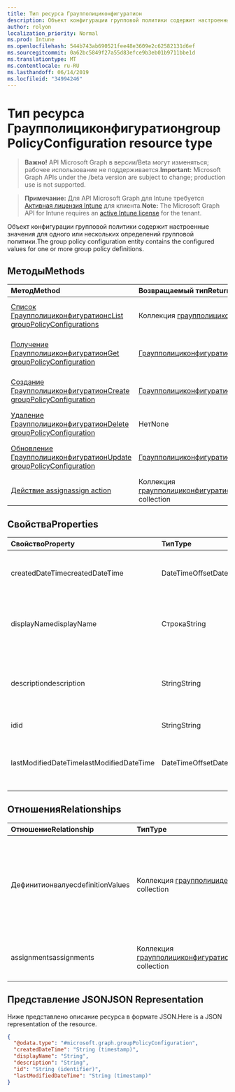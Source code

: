 ```yaml
---
title: Тип ресурса Граупполициконфигуратион
description: Объект конфигурации групповой политики содержит настроенные значения для одного или нескольких определений групповой политики.
author: rolyon
localization_priority: Normal
ms.prod: Intune
ms.openlocfilehash: 544b743ab690521fee48e3609e2c62582131d6ef
ms.sourcegitcommit: 0a62bc5849f27a55d83efce9b3eb01b9711bbe1d
ms.translationtype: MT
ms.contentlocale: ru-RU
ms.lasthandoff: 06/14/2019
ms.locfileid: "34994246"
---
```

# <a name="grouppolicyconfiguration-resource-type"></a><span data-ttu-id="9b230-103">Тип ресурса Граупполициконфигуратион</span><span class="sxs-lookup"><span data-stu-id="9b230-103">groupPolicyConfiguration resource type</span></span>

> <span data-ttu-id="9b230-104">**Важно!** API Microsoft Graph в версии/Beta могут изменяться; рабочее использование не поддерживается.</span><span class="sxs-lookup"><span data-stu-id="9b230-104">**Important:** Microsoft Graph APIs under the /beta version are subject to change; production use is not supported.</span></span>

> <span data-ttu-id="9b230-105">**Примечание:** Для API Microsoft Graph для Intune требуется [Активная лицензия Intune](https://go.microsoft.com/fwlink/?linkid=839381) для клиента.</span><span class="sxs-lookup"><span data-stu-id="9b230-105">**Note:** The Microsoft Graph API for Intune requires an [active Intune license](https://go.microsoft.com/fwlink/?linkid=839381) for the tenant.</span></span>

<span data-ttu-id="9b230-106">Объект конфигурации групповой политики содержит настроенные значения для одного или нескольких определений групповой политики.</span><span class="sxs-lookup"><span data-stu-id="9b230-106">The group policy configuration entity contains the configured values for one or more group policy definitions.</span></span>

## <a name="methods"></a><span data-ttu-id="9b230-107">Методы</span><span class="sxs-lookup"><span data-stu-id="9b230-107">Methods</span></span>
|<span data-ttu-id="9b230-108">Метод</span><span class="sxs-lookup"><span data-stu-id="9b230-108">Method</span></span>|<span data-ttu-id="9b230-109">Возвращаемый тип</span><span class="sxs-lookup"><span data-stu-id="9b230-109">Return Type</span></span>|<span data-ttu-id="9b230-110">Описание</span><span class="sxs-lookup"><span data-stu-id="9b230-110">Description</span></span>|
|:---|:---|:---|
|[<span data-ttu-id="9b230-111">Список Граупполициконфигуратионс</span><span class="sxs-lookup"><span data-stu-id="9b230-111">List groupPolicyConfigurations</span></span>](../api/intune-grouppolicy-grouppolicyconfiguration-list.md)|<span data-ttu-id="9b230-112">Коллекция [граупполициконфигуратион](../resources/intune-grouppolicy-grouppolicyconfiguration.md)</span><span class="sxs-lookup"><span data-stu-id="9b230-112">[groupPolicyConfiguration](../resources/intune-grouppolicy-grouppolicyconfiguration.md) collection</span></span>|<span data-ttu-id="9b230-113">Список свойств и связей объектов [граупполициконфигуратион](../resources/intune-grouppolicy-grouppolicyconfiguration.md) .</span><span class="sxs-lookup"><span data-stu-id="9b230-113">List properties and relationships of the [groupPolicyConfiguration](../resources/intune-grouppolicy-grouppolicyconfiguration.md) objects.</span></span>|
|[<span data-ttu-id="9b230-114">Получение Граупполициконфигуратион</span><span class="sxs-lookup"><span data-stu-id="9b230-114">Get groupPolicyConfiguration</span></span>](../api/intune-grouppolicy-grouppolicyconfiguration-get.md)|[<span data-ttu-id="9b230-115">Граупполициконфигуратион</span><span class="sxs-lookup"><span data-stu-id="9b230-115">groupPolicyConfiguration</span></span>](../resources/intune-grouppolicy-grouppolicyconfiguration.md)|<span data-ttu-id="9b230-116">Чтение свойств и связей объекта [граупполициконфигуратион](../resources/intune-grouppolicy-grouppolicyconfiguration.md) .</span><span class="sxs-lookup"><span data-stu-id="9b230-116">Read properties and relationships of the [groupPolicyConfiguration](../resources/intune-grouppolicy-grouppolicyconfiguration.md) object.</span></span>|
|[<span data-ttu-id="9b230-117">Создание Граупполициконфигуратион</span><span class="sxs-lookup"><span data-stu-id="9b230-117">Create groupPolicyConfiguration</span></span>](../api/intune-grouppolicy-grouppolicyconfiguration-create.md)|[<span data-ttu-id="9b230-118">Граупполициконфигуратион</span><span class="sxs-lookup"><span data-stu-id="9b230-118">groupPolicyConfiguration</span></span>](../resources/intune-grouppolicy-grouppolicyconfiguration.md)|<span data-ttu-id="9b230-119">Создание нового объекта [граупполициконфигуратион](../resources/intune-grouppolicy-grouppolicyconfiguration.md) .</span><span class="sxs-lookup"><span data-stu-id="9b230-119">Create a new [groupPolicyConfiguration](../resources/intune-grouppolicy-grouppolicyconfiguration.md) object.</span></span>|
|[<span data-ttu-id="9b230-120">Удаление Граупполициконфигуратион</span><span class="sxs-lookup"><span data-stu-id="9b230-120">Delete groupPolicyConfiguration</span></span>](../api/intune-grouppolicy-grouppolicyconfiguration-delete.md)|<span data-ttu-id="9b230-121">Нет</span><span class="sxs-lookup"><span data-stu-id="9b230-121">None</span></span>|<span data-ttu-id="9b230-122">Удаляет объект [граупполициконфигуратион](../resources/intune-grouppolicy-grouppolicyconfiguration.md).</span><span class="sxs-lookup"><span data-stu-id="9b230-122">Deletes a [groupPolicyConfiguration](../resources/intune-grouppolicy-grouppolicyconfiguration.md).</span></span>|
|[<span data-ttu-id="9b230-123">Обновление Граупполициконфигуратион</span><span class="sxs-lookup"><span data-stu-id="9b230-123">Update groupPolicyConfiguration</span></span>](../api/intune-grouppolicy-grouppolicyconfiguration-update.md)|[<span data-ttu-id="9b230-124">Граупполициконфигуратион</span><span class="sxs-lookup"><span data-stu-id="9b230-124">groupPolicyConfiguration</span></span>](../resources/intune-grouppolicy-grouppolicyconfiguration.md)|<span data-ttu-id="9b230-125">Обновление свойств объекта [граупполициконфигуратион](../resources/intune-grouppolicy-grouppolicyconfiguration.md) .</span><span class="sxs-lookup"><span data-stu-id="9b230-125">Update the properties of a [groupPolicyConfiguration](../resources/intune-grouppolicy-grouppolicyconfiguration.md) object.</span></span>|
|[<span data-ttu-id="9b230-126">Действие assign</span><span class="sxs-lookup"><span data-stu-id="9b230-126">assign action</span></span>](../api/intune-grouppolicy-grouppolicyconfiguration-assign.md)|<span data-ttu-id="9b230-127">Коллекция [граупполициконфигуратионассигнмент](../resources/intune-grouppolicy-grouppolicyconfigurationassignment.md)</span><span class="sxs-lookup"><span data-stu-id="9b230-127">[groupPolicyConfigurationAssignment](../resources/intune-grouppolicy-grouppolicyconfigurationassignment.md) collection</span></span>|<span data-ttu-id="9b230-128">Н/Д</span><span class="sxs-lookup"><span data-stu-id="9b230-128">Not yet documented</span></span>|

## <a name="properties"></a><span data-ttu-id="9b230-129">Свойства</span><span class="sxs-lookup"><span data-stu-id="9b230-129">Properties</span></span>
|<span data-ttu-id="9b230-130">Свойство</span><span class="sxs-lookup"><span data-stu-id="9b230-130">Property</span></span>|<span data-ttu-id="9b230-131">Тип</span><span class="sxs-lookup"><span data-stu-id="9b230-131">Type</span></span>|<span data-ttu-id="9b230-132">Описание</span><span class="sxs-lookup"><span data-stu-id="9b230-132">Description</span></span>|
|:---|:---|:---|
|<span data-ttu-id="9b230-133">createdDateTime</span><span class="sxs-lookup"><span data-stu-id="9b230-133">createdDateTime</span></span>|<span data-ttu-id="9b230-134">DateTimeOffset</span><span class="sxs-lookup"><span data-stu-id="9b230-134">DateTimeOffset</span></span>|<span data-ttu-id="9b230-135">Дата и время создания объекта.</span><span class="sxs-lookup"><span data-stu-id="9b230-135">The date and time the object was created.</span></span>|
|<span data-ttu-id="9b230-136">displayName</span><span class="sxs-lookup"><span data-stu-id="9b230-136">displayName</span></span>|<span data-ttu-id="9b230-137">Строка</span><span class="sxs-lookup"><span data-stu-id="9b230-137">String</span></span>|<span data-ttu-id="9b230-138">Предоставленное пользователем имя объекта ресурса.</span><span class="sxs-lookup"><span data-stu-id="9b230-138">User provided name for the resource object.</span></span>|
|<span data-ttu-id="9b230-139">description</span><span class="sxs-lookup"><span data-stu-id="9b230-139">description</span></span>|<span data-ttu-id="9b230-140">String</span><span class="sxs-lookup"><span data-stu-id="9b230-140">String</span></span>|<span data-ttu-id="9b230-141">Предоставленное пользователем описание объекта ресурса.</span><span class="sxs-lookup"><span data-stu-id="9b230-141">User provided description for the resource object.</span></span>|
|<span data-ttu-id="9b230-142">id</span><span class="sxs-lookup"><span data-stu-id="9b230-142">id</span></span>|<span data-ttu-id="9b230-143">String</span><span class="sxs-lookup"><span data-stu-id="9b230-143">String</span></span>|<span data-ttu-id="9b230-144">Ключ объекта.</span><span class="sxs-lookup"><span data-stu-id="9b230-144">Key of the entity.</span></span>|
|<span data-ttu-id="9b230-145">lastModifiedDateTime</span><span class="sxs-lookup"><span data-stu-id="9b230-145">lastModifiedDateTime</span></span>|<span data-ttu-id="9b230-146">DateTimeOffset</span><span class="sxs-lookup"><span data-stu-id="9b230-146">DateTimeOffset</span></span>|<span data-ttu-id="9b230-147">Дата и время последнего изменения объекта.</span><span class="sxs-lookup"><span data-stu-id="9b230-147">The date and time the entity was last modified.</span></span>|

## <a name="relationships"></a><span data-ttu-id="9b230-148">Отношения</span><span class="sxs-lookup"><span data-stu-id="9b230-148">Relationships</span></span>
|<span data-ttu-id="9b230-149">Отношение</span><span class="sxs-lookup"><span data-stu-id="9b230-149">Relationship</span></span>|<span data-ttu-id="9b230-150">Тип</span><span class="sxs-lookup"><span data-stu-id="9b230-150">Type</span></span>|<span data-ttu-id="9b230-151">Описание</span><span class="sxs-lookup"><span data-stu-id="9b230-151">Description</span></span>|
|:---|:---|:---|
|<span data-ttu-id="9b230-152">Дефинитионвалуес</span><span class="sxs-lookup"><span data-stu-id="9b230-152">definitionValues</span></span>|<span data-ttu-id="9b230-153">Коллекция [граупполицидефинитионвалуе](../resources/intune-grouppolicy-grouppolicydefinitionvalue.md)</span><span class="sxs-lookup"><span data-stu-id="9b230-153">[groupPolicyDefinitionValue](../resources/intune-grouppolicy-grouppolicydefinitionvalue.md) collection</span></span>|<span data-ttu-id="9b230-154">Список включенных или отключенных значений определений групповой политики для конфигурации.</span><span class="sxs-lookup"><span data-stu-id="9b230-154">The list of enabled or disabled group policy definition values for the configuration.</span></span>|
|<span data-ttu-id="9b230-155">assignments</span><span class="sxs-lookup"><span data-stu-id="9b230-155">assignments</span></span>|<span data-ttu-id="9b230-156">Коллекция [граупполициконфигуратионассигнмент](../resources/intune-grouppolicy-grouppolicyconfigurationassignment.md)</span><span class="sxs-lookup"><span data-stu-id="9b230-156">[groupPolicyConfigurationAssignment](../resources/intune-grouppolicy-grouppolicyconfigurationassignment.md) collection</span></span>|<span data-ttu-id="9b230-157">Список назначений групп для конфигурации.</span><span class="sxs-lookup"><span data-stu-id="9b230-157">The list of group assignments for the configuration.</span></span>|

## <a name="json-representation"></a><span data-ttu-id="9b230-158">Представление JSON</span><span class="sxs-lookup"><span data-stu-id="9b230-158">JSON Representation</span></span>
<span data-ttu-id="9b230-159">Ниже представлено описание ресурса в формате JSON.</span><span class="sxs-lookup"><span data-stu-id="9b230-159">Here is a JSON representation of the resource.</span></span>
<!-- {
  "blockType": "resource",
  "keyProperty": "id",
  "@odata.type": "microsoft.graph.groupPolicyConfiguration"
}
-->
``` json
{
  "@odata.type": "#microsoft.graph.groupPolicyConfiguration",
  "createdDateTime": "String (timestamp)",
  "displayName": "String",
  "description": "String",
  "id": "String (identifier)",
  "lastModifiedDateTime": "String (timestamp)"
}
```





